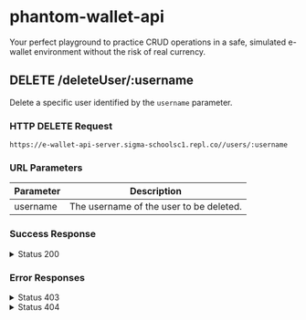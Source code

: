 # phantom-wallet-api
Your perfect playground to practice CRUD operations in a safe, simulated e-wallet environment without the risk of real currency.

## DELETE /deleteUser/:username

Delete a specific user identified by the `username` parameter.

### HTTP DELETE Request
```
https://e-wallet-api-server.sigma-schoolsc1.repl.co//users/:username
```

### URL Parameters

Parameter | Description
--------- | -----------
username  | The username of the user to be deleted.

### Success Response

<details>
<summary>Status 200</summary>

Response content:

```json
{
  "message": "User {username} has been deleted."
}
```
</details>
  
### Error Responses
<details>
<summary>Status 403</summary>
Response content:
  
```json
{
  "message": "Invalid API key."
}
```
</details>
  
<details>
<summary>Status 404</summary>
Response content:
  
```json
{
  "message": "User {username} not found."
}
```
</details>
